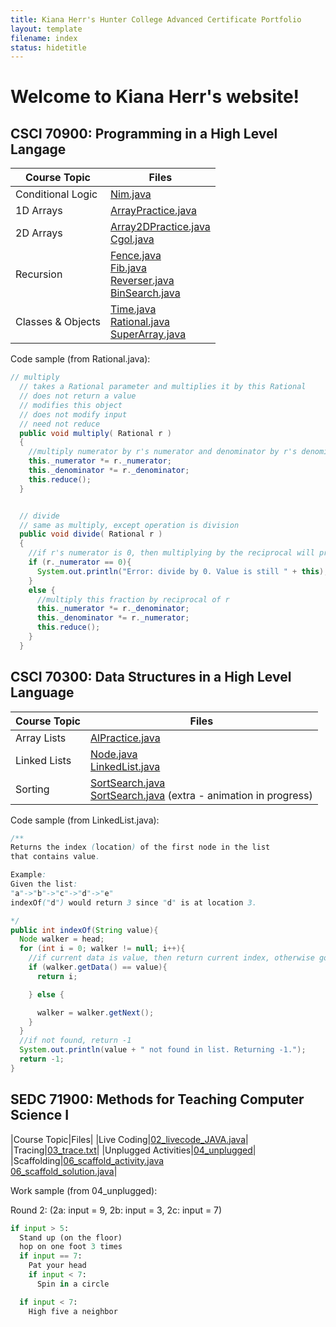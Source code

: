```yaml
---
title: Kiana Herr's Hunter College Advanced Certificate Portfolio
layout: template
filename: index
status: hidetitle
--- 
```


# Welcome to Kiana Herr's website!

## CSCI 70900: Programming in a High Level Langage

|Course Topic|Files|
|------------|-----|
|Conditional Logic|[Nim.java](CSCI70900/Nim)
|1D Arrays|[ArrayPractice.java](CSCI70900/ArrayPractice)|
|2D Arrays|[Array2DPractice.java]()<br />[Cgol.java](CSCI70900/Cgol)|
|Recursion|[Fence.java]()<br />[Fib.java](CSCI70900/Fib)<br />[Reverser.java](CSCI70900/Reverser)<br />[BinSearch.java](CSCI70900/BinSearch)|
|Classes & Objects|[Time.java](CSCI70900/Time)<br />[Rational.java](CSCI70900/Rational)<br />[SuperArray.java](CSCI70900/SuperArray)|

Code sample (from Rational.java):

```java
// multiply
  // takes a Rational parameter and multiplies it by this Rational
  // does not return a value
  // modifies this object
  // does not modify input
  // need not reduce
  public void multiply( Rational r )
  {
    //multiply numerator by r's numerator and denominator by r's denominator
    this._numerator *= r._numerator;
    this._denominator *= r._denominator;
    this.reduce();
  }


  // divide
  // same as multiply, except operation is division
  public void divide( Rational r )
  {
    //if r's numerator is 0, then multiplying by the reciprocal will produce a denominator of 0
    if (r._numerator == 0){
      System.out.println("Error: divide by 0. Value is still " + this);
    }
    else {
      //multiply this fraction by reciprocal of r
      this._numerator *= r._denominator;
      this._denominator *= r._numerator;
      this.reduce();
    }
  }
  ```
    
  
## CSCI 70300: Data Structures in a High Level Language

|Course Topic|Files|
|------------|-----|
|Array Lists|[AlPractice.java](CSCI70300/AlPractice)|
|Linked Lists|[Node.java](CSCI70300/Node)<br />[LinkedList.java](CSCI70300/LinkedList)|
|Sorting|[SortSearch.java](CSCI70300/SortSearch)<br />[SortSearch.java](CSCI70300/SortSearchxtra) (extra - animation in progress)|

Code sample (from LinkedList.java):

```java
/**
Returns the index (location) of the first node in the list
that contains value.

Example:
Given the list:
"a"->"b"->"c"->"d"->"e"
indexOf("d") would return 3 since "d" is at location 3.

*/
public int indexOf(String value){
  Node walker = head;
  for (int i = 0; walker != null; i++){
    //if current data is value, then return current index, otherwise go to next node
    if (walker.getData() == value){
      return i;

    } else {

      walker = walker.getNext();
    }
  }
  //if not found, return -1
  System.out.println(value + " not found in list. Returning -1.");
  return -1;
}
```


## SEDC 71900: Methods for Teaching Computer Science I

|Course Topic|Files|
|Live Coding|[02_livecode_JAVA.java](SEDC71900/02_livecode_JAVA)|
|Tracing|[03_trace.txt](SEDC71900/03_trace)|
|Unplugged Activities|[04_unplugged](SEDC71900/04_unplugged)|
|Scaffolding|[06_scaffold_activity.java](SEDC71900/06_scaffold_activity)<br />[06_scaffold_solution.java](SEDC71900/06_scaffold_solution)|

Work sample (from 04_unplugged):

Round 2: (2a: input = 9, 2b: input = 3, 2c: input = 7)
 ```python
 if input > 5:
   Stand up (on the floor)
   hop on one foot 3 times
   if input == 7:
     Pat your head
     if input < 7:
       Spin in a circle

   if input < 7:
     High five a neighbor
 ```


